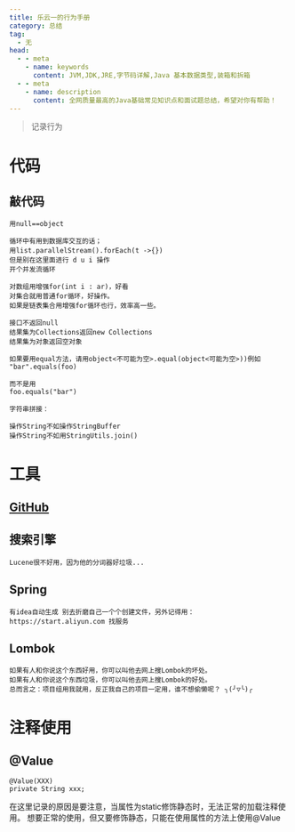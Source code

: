 ```yaml
---
title: 乐云一的行为手册
category: 总结
tag:
  - 无
head:
  - - meta
    - name: keywords
      content: JVM,JDK,JRE,字节码详解,Java 基本数据类型,装箱和拆箱
  - - meta
    - name: description
      content: 全网质量最高的Java基础常见知识点和面试题总结，希望对你有帮助！
---
```

>记录行为
# 代码
## 敲代码
```
用null==object
```
```
循环中有用到数据库交互的话；
用list.parallelStream().forEach(t ->{}) 
但是别在这里面进行 d u i 操作
开个并发流循环
```
```
对数组用增强for(int i : ar)，好看
对集合就用普通for循环，好操作。
如果是链表集合用增强for循环也行，效率高一些。
```
```
接口不返回null
结果集为Collections返回new Collections
结果集为对象返回空对象
```
```
如果要用equal方法，请用object<不可能为空>.equal(object<可能为空>))例如
"bar".equals(foo)
 
而不是用
foo.equals("bar") 
```
```
字符串拼接：

操作String不如操作StringBuffer
操作String不如用StringUtils.join()
```

# 工具
## [GitHub](https://leyuna.xyz/#/blog?blogId=19)
## 搜索引擎
```
Lucene很不好用，因为他的分词器好垃圾...
```
## Spring
```
有idea自动生成 别去折磨自己一个个创建文件，另外记得用：https://start.aliyun.com 找服务
```
## Lombok
```
如果有人和你说这个东西好用，你可以叫他去网上搜Lombok的坏处。
如果有人和你说这个东西垃圾，你可以叫他去网上搜Lombok的好处。
总而言之：项目组用我就用，反正我自己的项目一定用，谁不想偷懒呢？ ╮(╯▽╰)╭
```
# 注释使用
## @Value
```
@Value(XXX)
private String xxx;
```
在这里记录的原因是要注意，当属性为static修饰静态时，无法正常的加载注释使用。
想要正常的使用，但又要修饰静态，只能在使用属性的方法上使用@Value
